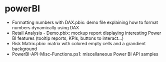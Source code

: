 # powerBI

* Formatting numbers with DAX.pbix: demo file explaining how to format numbers dynamically using DAX
* Retail Analysis - Demo.pbix: mockup report displaying interesting Power BI features (tooltip reports, KPIs, buttons to interact...) 
* Risk Matrix.pbix: matrix with colored empty cells and a grandient background
* PowerBI-API-Misc-Functions.ps1: miscellaneous Power BI API samples
